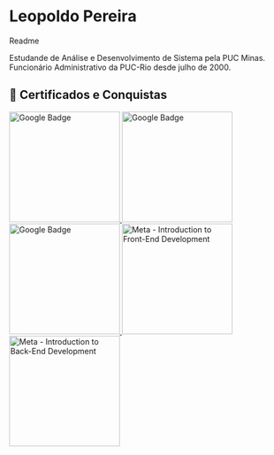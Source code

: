 # Leopoldo Pereira
Readme

Estudande de Análise e Desenvolvimento de Sistema pela PUC Minas. Funcionário Administrativo da PUC-Rio desde julho de 2000.

## 🏅 Certificados e Conquistas

<a href="https://www.cloudskillsboost.google/public_profiles/3f50643b-918e-4260-b368-5e440d882809/badges/15728093">
  <img src="https://cdn.qwiklabs.com/AlLQBLoosYTIgIB2k58gGjYJx4SSOMD15Tupyysiba8%3D" alt="Google Badge" width="200"/>
</a>

<a href="https://www.cloudskillsboost.google/public_profiles/3f50643b-918e-4260-b368-5e440d882809/badges/16037372">
  <img src="https://cdn.qwiklabs.com/qOuuuL3%2BWUm4ct9%2BPTMr1iV0oLzpM%2FCJBplkbmnUXng%3D" alt="Google Badge" width="200"/>
</a>

<a href="https://www.cloudskillsboost.google/public_profiles/3f50643b-918e-4260-b368-5e440d882809/badges/16059995">
  <img src="https://cdn.qwiklabs.com/pgfdj70XOn1pxcN6bK3ogMi%2F1qTnLyJIV2oyM79FdbU%3D" alt="Google Badge" width="200"/>
</a>

<a href="[https://coursera.org/share/1758261799d5dd11d18745d4c63694d5](https://coursera.org/share/1758261799d5dd11d18745d4c63694d5)">
  <img src="https://s3.amazonaws.com/coursera_assets/meta_images/generated/CERTIFICATE_LANDING_PAGE/CERTIFICATE_LANDING_PAGE~FBT9MZ5KWYOR/CERTIFICATE_LANDING_PAGE~FBT9MZ5KWYOR.jpeg" alt="Meta - Introduction to Front-End Development" width="200"/>
 <a href="[https://coursera.org/share/1758261799d5dd11d18745d4c63694d5](https://coursera.org/share/44785e173c66bc8f485fa19b5aa91d1d)">
  <img src="https://s3.amazonaws.com/coursera_assets/meta_images/generated/CERTIFICATE_LANDING_PAGE/CERTIFICATE_LANDING_PAGE~ESP2OPVIHZ4A/CERTIFICATE_LANDING_PAGE~ESP2OPVIHZ4A.jpeg" alt="Meta - Introduction to Back-End Development" width="200"/>
</a>
